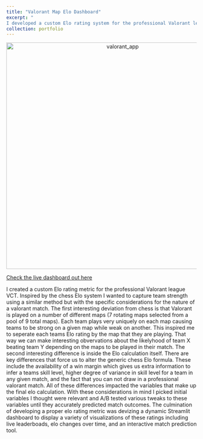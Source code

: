 ```yaml
---
title: "Valorant Map Elo Dashboard"
excerpt: "
I developed a custom Elo rating system for the professional Valorant league VCT, adapting the traditional chess Elo system to account for Valorant's unique aspects, such as different maps, available margin of victory information, and no possibility of draws. This system separates each team's Elo rating by map and incorporates factors like win margins and skill variance. Through A/B testing, I refined the model for accurate match predictions. The result is a dynamic Streamlit dashboard showcasing live leaderboards, Elo changes, and an interactive match prediction tool.<br/>"
collection: portfolio
---
```


<div style="text-align: center;">
  <img src="https://bendotwillcox.github.io/BenWillcox//images/valorant_app.PNG" alt="valorant_app" style="width: 600px;">
</div>

[Check the live dashboard out here](https://valorant-map-dashboard-489cd7b1350b.herokuapp.com/)

I created a custom Elo rating metric for the professional Valorant league VCT. Inspired by the chess Elo system I wanted to capture team strength using a similar method but with the specific considerations for the nature of a valorant match. The first interesting deviation from chess is that Valorant is played on a number of different maps (7 rotating maps selected from a pool of 9 total maps). Each team plays very uniquely on each map causing teams to be strong on a given map while weak on another. This inspired me to seperate each teams Elo rating by the map that they are playing. That way we can make interesting obvervations about the likelyhood of team X beating team Y depending on the maps to be played in their match. The second interesting difference is inside the Elo calculation itself. There are key differences that force us to alter the generic chess Elo formula. These include the availability of a win margin which gives us extra information to infer a teams skill level, higher degree of variance in skill level for a team in any given match, and the fact that you can not draw in a professional valorant match. All of these differences impacted the variables that make up the final elo calculation. With these considerations in mind I picked initial variables I thought were relevant and A/B tested various tweaks to these variables until they accurately predicted match outcomes. The culmination of developing a proper elo rating metric was devizing a dynamic Streamlit dashboard to display a variety of visualizations of these ratings including live leaderboads, elo changes over time, and an interactive match prediction tool.
